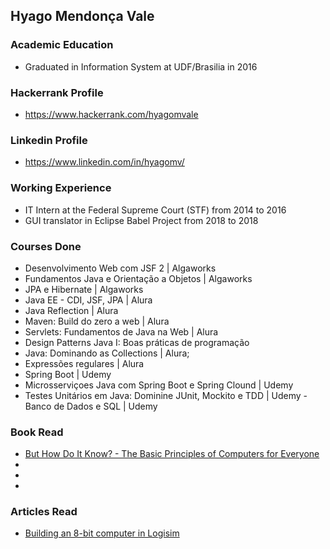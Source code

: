 ## Hyago Mendonça Vale

### Academic Education
- Graduated in Information System at UDF/Brasilia in 2016

### Hackerrank Profile
- https://www.hackerrank.com/hyagomvale

### Linkedin Profile
- https://www.linkedin.com/in/hyagomv/

### Working Experience
- IT Intern at the Federal Supreme Court (STF) from 2014 to 2016
- GUI translator in Eclipse Babel Project from 2018 to 2018

### Courses Done
- Desenvolvimento Web com JSF 2 | Algaworks
- Fundamentos Java e Orientação a Objetos | Algaworks
- JPA e Hibernate | Algaworks
- Java EE - CDI, JSF, JPA | Alura
- Java Reflection | Alura
- Maven: Build do zero a web | Alura
- Servlets: Fundamentos de Java na Web | Alura
- Design Patterns Java I: Boas práticas de programação
- Java: Dominando as Collections | Alura;
- Expressões regulares | Alura
- Spring Boot | Udemy
- Microsserviçoes Java com Spring Boot e Spring Clound | Udemy
- Testes Unitários em Java: Dominine JUnit, Mockito e TDD | Udemy
-Banco de Dados e SQL | Udemy

### Book Read
- [But How Do It Know? - The Basic Principles of Computers for Everyone](https://www.amazon.com.br/But-How-Know-Principles-Computers-ebook/dp/B00F25LEVC)
- 
- 
- 

### Articles Read
- [Building an 8-bit computer in Logisim](https://medium.com/@karlrombauts/building-an-8-bit-computer-in-logisim-part-1-building-blocks-a4f1e5ea0d03)
